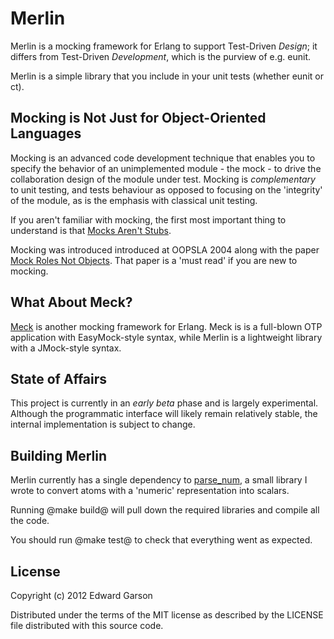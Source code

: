 # Merlin

Merlin is a mocking framework for Erlang to support Test-Driven _Design_; it differs from Test-Driven *Development*, which is the purview of e.g. eunit.

Merlin is a simple library that you include in your unit tests (whether eunit or ct).

## Mocking is Not Just for Object-Oriented Languages

Mocking is an advanced code development technique that enables you to specify the behavior of an unimplemented module - the mock - to drive the collaboration design of the module under test. Mocking is *complementary* to unit testing, and tests behaviour as opposed to focusing on the 'integrity' of the module, as is the emphasis with classical unit testing.

If you aren't familiar with mocking, the first most important thing to understand is that [Mocks Aren't Stubs](http://martinfowler.com/articles/mocksArentStubs.html).

Mocking was introduced introduced at OOPSLA 2004 along with the paper [Mock Roles Not Objects](http://www.jmock.org/oopsla2004.pdf). That paper is a 'must read' if you are new to mocking.

## What About Meck?

[Meck](https://github.com/eproxus/meck) is another mocking framework for Erlang. Meck is is a full-blown OTP application with EasyMock-style syntax, while Merlin is a lightweight library with a JMock-style syntax.

## State of Affairs

This project is currently in an *early beta* phase and is largely experimental. Although the programmatic interface will likely remain relatively stable, the internal implementation is subject to change.

## Building Merlin

Merlin currently has a single dependency to [parse_num](https://github.com/egarson/parse_num), a small library I wrote to convert atoms with a 'numeric' representation into scalars.

Running @make build@ will pull down the required libraries and compile all the code.

You should run @make test@ to check that everything went as expected.

## License

Copyright (c) 2012 Edward Garson

Distributed under the terms of the MIT license as described by the LICENSE file distributed with this source code.
